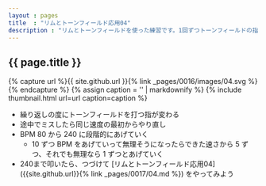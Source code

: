 ```yaml
---
layout : pages
title  : "リムとトーンフィールド応用04"
description : "リムとトーンフィールドを使った練習です。1回ずつトーンフィールドの指が変わります。"
---
```


## {{ page.title }}

{% capture url %}{{ site.github.url }}{% link _pages/0016/images/04.svg %}{% endcapture %}
{% assign caption = '' | markdownify %}
{% include thumbnail.html url=url caption=caption %}

* 繰り返しの度にトーンフィールドを打つ指が変わる
* 途中でミスしたら同じ速度の最初からやり直し
* BPM 80 から 240 に段階的にあげていく
  * 10 ずつ BPM をあげていって無理そうになったらできた速さから 5 ずつ、それでも無理なら 1 ずつとあげていく
* 240まで叩いたら、つづけて [リムとトーンフィールド応用04]({{site.github.url}}{% link _pages/0017/04.md %}) をやってみよう